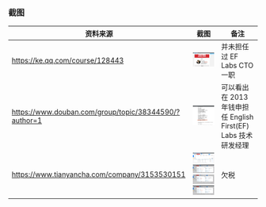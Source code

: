### 截图

| 资料来源                                              | 截图                                                                                                                                                                                                               | 备注                        |
| ----------------------------------------------------- | ------------------------------------------------------------------------------------------------------------------------------------------------------------------------------------------------------------------ | --------------------------- |
| https://ke.qq.com/course/128443                       | ![](../images/screenshots/qianshen/ke.qq.com.png)                                                                                                                                                                  | 并未担任过 EF Labs CTO 一职 |
| https://www.douban.com/group/topic/38344590/?author=1 | ![](../images/screenshots/qianshen/tech-manager.png)     | 可以看出在 2013 年钱申担任 English First(EF) Labs 技术研发经理   |
| https://www.tianyancha.com/company/3153530151         | ![](../images/screenshots/qianshen/tianyan1.png)<br />![](../images/screenshots/qianshen/tianyan2.png)<br />![](../images/screenshots/qianshen/tianyan3.png)<br />![](../images/screenshots/qianshen/tianyan4.png) | 欠税                        |
